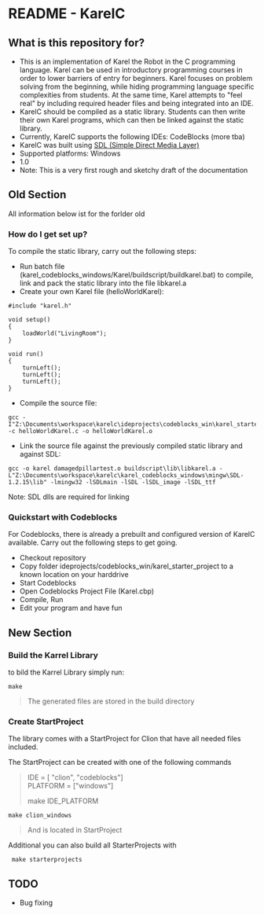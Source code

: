 # README - KarelC #

## What is this repository for? ###

* This is an implementation of Karel the Robot in the C programming language. Karel can be used in introductory programming courses in order to lower barriers of entry for beginners. Karel focuses on problem solving from the beginning, while hiding programming language specific complexities from students. At the same time, Karel attempts to "feel real" by including required header files and being integrated into an IDE.
* KarelC should be compiled as a static library. Students can then write their own Karel programs, which can then be linked against the static library.
* Currently, KarelC supports the following IDEs: CodeBlocks (more tba)
* KarelC was built using [SDL (Simple Direct Media Layer)](https://www.libsdl.org/)
* Supported platforms: Windows
* 1.0
* Note: This is a very first rough and sketchy draft of the documentation


## Old Section
All information below ist for the forlder old

### How do I get set up? ###
To compile the static library, carry out the following steps:

* Run batch file (karel_codeblocks_windows/Karel/buildscript/buildkarel.bat) to compile, link and pack the static library into the file libkarel.a
* Create your own Karel file (helloWorldKarel):

```
#include "karel.h"

void setup()
{
    loadWorld("LivingRoom");
}

void run()
{
    turnLeft();
    turnLeft();
    turnLeft();
}

```

* Compile the source file:
```
gcc -I"Z:\Documents\workspace\karelc\ideprojects\codeblocks_win\karel_starter_project\include" -c helloWorldKarel.c -o helloWorldKarel.o
```
* Link the source file against the previously compiled static library and against SDL:
```
gcc -o karel damagedpillartest.o buildscript\lib\libkarel.a -L"Z:\Documents\workspace\karelc\karel_codeblocks_windows\mingw\SDL-1.2.15\lib" -lmingw32 -lSDLmain -lSDL -lSDL_image -lSDL_ttf
```
Note: SDL dlls are required for linking

### Quickstart with Codeblocks ###
For Codeblocks, there is already a prebuilt and configured version of KarelC available. Carry out the following steps to get going.

* Checkout repository
* Copy folder ideprojects/codeblocks_win/karel_starter_project to a known location on your harddrive
* Start Codeblocks
* Open Codeblocks Project File (Karel.cbp)
* Compile, Run
* Edit your program and have fun

## New Section

### Build the Karrel Library
to bild the Karrel Library simply run:

```
make 
```

>The generated files are stored in the build directory

### Create StartProject
The library comes with a StartProject for Clion that have all needed files included.

The StartProject can be created with one of the following commands

>IDE = [ "clion", "codeblocks"] \
>PLATFORM = ["windows"] 
>
>make IDE_PLATFORM

```
make clion_windows
```
>And is located in StartProject

Additional you can also build all StarterProjects with

```
 make starterprojects
```
## TODO

* Bug fixing

